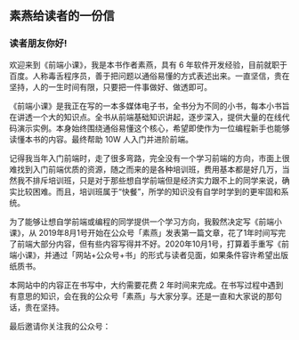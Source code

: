 ## 素燕给读者的一份信

### 读者朋友你好!

欢迎来到《前端小课》，我是本书作者素燕，具有 6 年软件开发经验，目前就职于百度。人称毒舌程序员，善于把问题以通俗易懂的方式表述出来。一直坚信，贵在坚持，人的一生时间有限，只要把一件事做好、做透即可。

《前端小课》是我正在写的一本多媒体电子书，全书分为不同的小书，每本小书旨在讲透一个大的知识点。全书从前端基础知识讲起，逐步深入，提供大量的在线代码演示实例。本身始终围绕通俗易懂这个核心，希望即使作为一位编程新手也能够读懂本书的内容。最终帮助 10W 人入门并进阶前端。

记得我当年入门前端时，走了很多弯路，完全没有一个学习前端的方向，市面上很难找到入门前端优质的资源，随之而来的是各种培训班，费用基本都是好几万，当然我不排斥培训班，只是对于那些想自学前端但是经济实力跟不上的同学来说，确实比较困难。而且，培训班属于“快餐”，所学的知识没有自学时学到的更牢固和系统。

为了能够让想自学前端或编程的同学提供一个学习方向，我毅然决定写《前端小课》，从 2019年8月1号开始在公众号「素燕」发表第一篇文章，花了1年时间写完了前端大部分内容，但有些内容写得并不好。2020年10月1号，打算着手重写《前端小课》，并通过「网站+公众号+书」的形式与读者见面，如果条件容许希望出版纸质书。

本网站中的内容正在书写中，大约需要花费 2 年时间来完成。在书写过程中遇到有意思的知识，会在我的公众号「素燕」与大家分享。还是一直和大家说的那句话，贵在坚持。

最后邀请你关注我的公众号：

<GongZhongHao></GongZhongHao>
